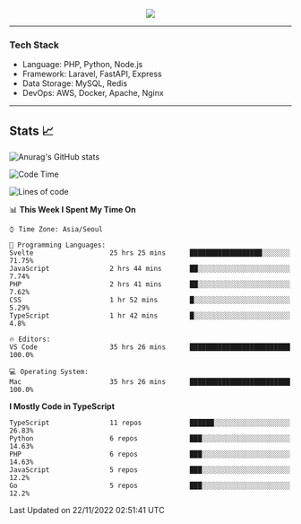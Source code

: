 <p align="center">
  <a href="https://github.com/jin-wk">
    <img src="https://hits.seeyoufarm.com/api/count/incr/badge.svg?url=https%3A%2F%2Fgithub.com%2Fjin-wk&count_bg=%23C83D75&title_bg=%23555555&icon=&icon_color=%23E7E7E7&title=Hits&edge_flat=false"/>
  </a>
</p>

---

### Tech Stack
  - Language: PHP, Python, Node.js
  - Framework: Laravel, FastAPI, Express
  - Data Storage: MySQL, Redis
  - DevOps: AWS, Docker, Apache, Nginx

---

## Stats 📈
  
![Anurag's GitHub stats](https://github-readme-stats.vercel.app/api?username=jin-wk&show_icons=true&count_private=true&theme=dracula)


<!--START_SECTION:waka-->
![Code Time](http://img.shields.io/badge/Code%20Time-242%20hrs%2031%20mins-blue)

![Lines of code](https://img.shields.io/badge/From%20Hello%20World%20I%27ve%20Written-247%20Thousand%20lines%20of%20code-blue)

📊 **This Week I Spent My Time On** 

```text
⌚︎ Time Zone: Asia/Seoul

💬 Programming Languages: 
Svelte                   25 hrs 25 mins      ██████████████████░░░░░░░   71.75% 
JavaScript               2 hrs 44 mins       ██░░░░░░░░░░░░░░░░░░░░░░░   7.74% 
PHP                      2 hrs 41 mins       ██░░░░░░░░░░░░░░░░░░░░░░░   7.62% 
CSS                      1 hr 52 mins        █░░░░░░░░░░░░░░░░░░░░░░░░   5.29% 
TypeScript               1 hr 42 mins        █░░░░░░░░░░░░░░░░░░░░░░░░   4.8%

🔥 Editors: 
VS Code                  35 hrs 26 mins      █████████████████████████   100.0%

💻 Operating System: 
Mac                      35 hrs 26 mins      █████████████████████████   100.0%

```

**I Mostly Code in TypeScript** 

```text
TypeScript               11 repos            ██████░░░░░░░░░░░░░░░░░░░   26.83% 
Python                   6 repos             ███░░░░░░░░░░░░░░░░░░░░░░   14.63% 
PHP                      6 repos             ███░░░░░░░░░░░░░░░░░░░░░░   14.63% 
JavaScript               5 repos             ███░░░░░░░░░░░░░░░░░░░░░░   12.2% 
Go                       5 repos             ███░░░░░░░░░░░░░░░░░░░░░░   12.2%

```



 Last Updated on 22/11/2022 02:51:41 UTC
<!--END_SECTION:waka-->
